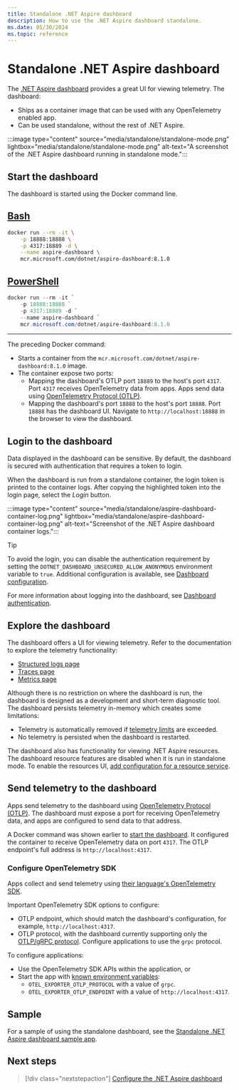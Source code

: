 ```yaml
---
title: Standalone .NET Aspire dashboard
description: How to use the .NET Aspire dashboard standalone.
ms.date: 05/30/2024
ms.topic: reference
---
```


# Standalone .NET Aspire dashboard

The [.NET Aspire dashboard](overview.md) provides a great UI for viewing telemetry. The dashboard:

- Ships as a container image that can be used with any OpenTelemetry enabled app.
- Can be used standalone, without the rest of .NET Aspire.

:::image type="content" source="media/standalone/standalone-mode.png" lightbox="media/standalone/standalone-mode.png" alt-text="A screenshot of the .NET Aspire dashboard running in standalone mode.":::

## Start the dashboard

The dashboard is started using the Docker command line.

## [Bash](#tab/bash)

```bash
docker run --rm -it \
    -p 18888:18888 \
    -p 4317:18889 -d \
    --name aspire-dashboard \
    mcr.microsoft.com/dotnet/aspire-dashboard:8.1.0
```

## [PowerShell](#tab/powershell)

```powershell
docker run --rm -it `
    -p 18888:18888 `
    -p 4317:18889 -d `
    --name aspire-dashboard `
    mcr.microsoft.com/dotnet/aspire-dashboard:8.1.0
```

---

The preceding Docker command:

- Starts a container from the `mcr.microsoft.com/dotnet/aspire-dashboard:8.1.0` image.
- The container expose two ports:
  - Mapping the dashboard's OTLP port `18889` to the host's port `4317`. Port `4317` receives OpenTelemetry data from apps. Apps send data using [OpenTelemetry Protocol (OTLP)](https://opentelemetry.io/docs/specs/otlp/).
  - Mapping the dashboard's port `18888` to the host's port `18888`. Port `18888` has the dashboard UI. Navigate to `http://localhost:18888` in the browser to view the dashboard.

## Login to the dashboard

Data displayed in the dashboard can be sensitive. By default, the dashboard is secured with authentication that requires a token to login.

When the dashboard is run from a standalone container, the login token is printed to the container logs. After copying the highlighted token into the login page, select the *Login* button.

:::image type="content" source="media/standalone/aspire-dashboard-container-log.png" lightbox="media/standalone/aspire-dashboard-container-log.png" alt-text="Screenshot of the .NET Aspire dashboard container logs.":::

> [!TIP]
> To avoid the login, you can disable the authentication requirement by setting the `DOTNET_DASHBOARD_UNSECURED_ALLOW_ANONYMOUS` environment variable to `true`. Additional configuration is available, see [Dashboard configuration](configuration.md).

For more information about logging into the dashboard, see [Dashboard authentication](explore.md#dashboard-authentication).

## Explore the dashboard

The dashboard offers a UI for viewing telemetry. Refer to the documentation to explore the telemetry functionality:

- [Structured logs page](explore.md#structured-logs-page)
- [Traces page](explore.md#traces-page)
- [Metrics page](explore.md#metrics-page)

Although there is no restriction on where the dashboard is run, the dashboard is designed as a development and short-term diagnostic tool. The dashboard persists telemetry in-memory which creates some limitations:

- Telemetry is automatically removed if [telemetry limits](configuration.md#telemetry-limits) are exceeded.
- No telemetry is persisted when the dashboard is restarted.

The dashboard also has functionality for viewing .NET Aspire resources. The dashboard resource features are disabled when it is run in standalone mode. To enable the resources UI, [add configuration for a resource service](configuration.md#resources).

## Send telemetry to the dashboard

Apps send telemetry to the dashboard using [OpenTelemetry Protocol (OTLP)](https://opentelemetry.io/docs/specs/otlp/). The dashboard must expose a port for receiving OpenTelemetry data, and apps are configured to send data to that address.

A Docker command was shown earlier to [start the dashboard](#start-the-dashboard). It configured the container to receive OpenTelemetry data on port `4317`. The OTLP endpoint's full address is `http://localhost:4317`.

### Configure OpenTelemetry SDK

Apps collect and send telemetry using [their language's OpenTelemetry SDK](https://opentelemetry.io/docs/languages/).

Important OpenTelemetry SDK options to configure:

- OTLP endpoint, which should match the dashboard's configuration, for example, `http://localhost:4317`.
- OTLP protocol, with the dashboard currently supporting only the [OTLP/gRPC protocol](https://opentelemetry.io/docs/specs/otlp/#otlpgrpc). Configure applications to use the `grpc` protocol.

To configure applications:

- Use the OpenTelemetry SDK APIs within the application, or
- Start the app with [known environment variables](https://opentelemetry.io/docs/specs/otel/protocol/exporter/#configuration-options):
  - `OTEL_EXPORTER_OTLP_PROTOCOL` with a value of `grpc`.
  - `OTEL_EXPORTER_OTLP_ENDPOINT` with a value of `http://localhost:4317`.

## Sample

For a sample of using the standalone dashboard, see the [Standalone .NET Aspire dashboard sample app](/samples/dotnet/aspire-samples/aspire-standalone-dashboard).

## Next steps

> [!div class="nextstepaction"]
> [Configure the .NET Aspire dashboard](configuration.md)
